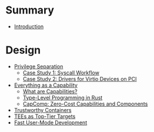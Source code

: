 # Summary

- [Introduction](README.md)

# Design

- [Privilege Separation](privilege_separation/README.md)
    - [Case Study 1: Syscall Workflow](privilege_separation/syscall_workflow.md)
    - [Case Study 2: Drivers for Virtio Devices on PCI](privilege_separation/pci_virtio_drivers.md)
- [Everything as a Capability](capabilities/README.md)
    - [What are Capabilities?](capabilities/what_are_capabilities.md)
    - [Type-Level Programming in Rust](capabilities/type_level_programming.md)
    - [CapComp: Zero-Cost Capabilities and Components](capabilities/capcomp.md)
- [Trustworthy Containers]()
- [TEEs as Top-Tier Targets]()
- [Fast User-Mode Development]()
